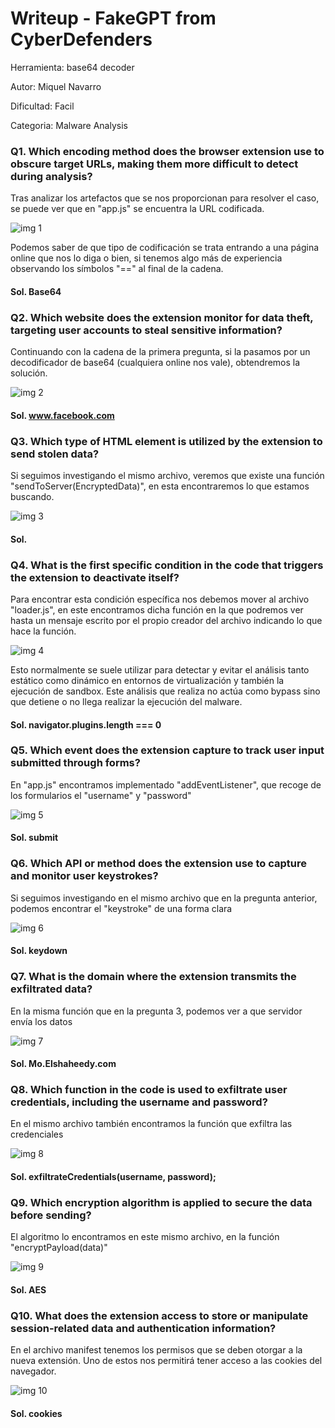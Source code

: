 # Writeup - FakeGPT from CyberDefenders

Herramienta: base64 decoder

Autor: Miquel Navarro

Dificultad: Facil

Categoria: Malware Analysis

### Q1. Which encoding method does the browser extension use to obscure target URLs, making them more difficult to detect during analysis?

Tras analizar los artefactos que se nos proporcionan para resolver el caso, se puede ver que en "app.js" se encuentra la URL codificada.

![img 1](_images/P1.png)

Podemos saber de que tipo de codificación se trata entrando a una página online que nos lo diga o bien, si tenemos algo más de experiencia observando los símbolos "==" al final de la cadena.

#### Sol. Base64

### Q2. Which website does the extension monitor for data theft, targeting user accounts to steal sensitive information?

Continuando con la cadena de la primera pregunta, si la pasamos por un decodificador de base64 (cualquiera online nos vale), obtendremos la solución.

![img 2](_images/P2.png)

#### Sol. www.facebook.com

### Q3. Which type of HTML element is utilized by the extension to send stolen data?

Si seguimos investigando el mismo archivo, veremos que existe una función "sendToServer(EncryptedData)", en esta encontraremos lo que estamos buscando.

![img 3](_images/P3.png)

#### Sol. <img>

### Q4. What is the first specific condition in the code that triggers the extension to deactivate itself?

Para encontrar esta condición específica nos debemos mover al archivo "loader.js", en este encontramos dicha función en la que podremos ver hasta un mensaje escrito por el propio creador del archivo indicando lo que hace la función.

![img 4](_images/P4.png)

Esto normalmente se suele utilizar para detectar y evitar el análisis tanto estático como dinámico en entornos de virtualización y también la ejecución de sandbox. Este análisis que realiza no actúa como bypass sino que detiene o no llega realizar la ejecución del malware.

#### Sol. navigator.plugins.length === 0

### Q5. Which event does the extension capture to track user input submitted through forms?

En "app.js" encontramos implementado "addEventListener", que recoge de los formularios el "username" y "password"

![img 5](_images/P5.png)

#### Sol. submit

### Q6. Which API or method does the extension use to capture and monitor user keystrokes?

Si seguimos investigando en el mismo archivo que en la pregunta anterior, podemos encontrar el "keystroke" de una forma clara

![img 6](_images/P6.png)

#### Sol. keydown

### Q7. What is the domain where the extension transmits the exfiltrated data?

En la misma función que en la pregunta 3, podemos ver a que servidor envía los datos

![img 7](_images/P7.png)

#### Sol. Mo.Elshaheedy.com

### Q8. Which function in the code is used to exfiltrate user credentials, including the username and password?

En el mismo archivo también encontramos la función que exfiltra las credenciales

![img 8](_images/P8.png)

#### Sol. exfiltrateCredentials(username, password);

### Q9. Which encryption algorithm is applied to secure the data before sending?

El algoritmo lo encontramos en este mismo archivo, en la función "encryptPayload(data)"

![img 9](_images/P9.png)

#### Sol. AES

### Q10. What does the extension access to store or manipulate session-related data and authentication information?

En el archivo manifest tenemos los permisos que se deben otorgar a la nueva extensión. Uno de estos nos permitirá tener acceso a las cookies del navegador.

![img 10](_images/P10.png)

#### Sol. cookies
